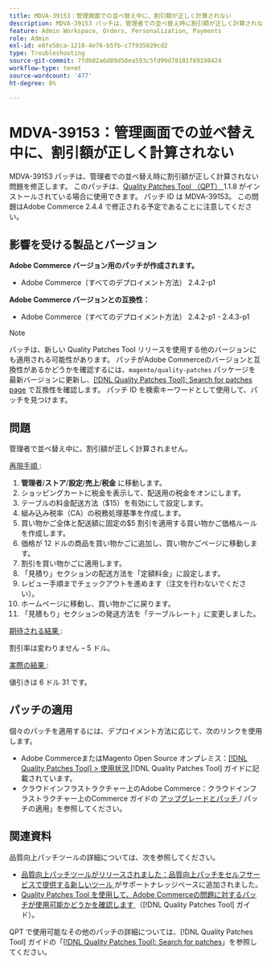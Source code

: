 ```yaml
---
title: MDVA-39153：管理画面での並べ替え中に、割引額が正しく計算されない
description: MDVA-39153 パッチは、管理者での並べ替え時に割引額が正しく計算されない問題を修正します。 このパッチは、[Quality Patches Tool （QPT） ] （https://experienceleague.adobe.com/en/docs/commerce-operations/tools/quality-patches-tool/quality-patches-tool-to-self-serve-quality-patches） 1.1.8 がインストールされている場合に利用できます。 パッチ ID は MDVA-39153。 この問題はAdobe Commerce 2.4.4 で修正される予定であることに注意してください。
feature: Admin Workspace, Orders, Personalization, Payments
role: Admin
exl-id: e8fe58ca-1218-4e76-b5fb-c7f935029cd2
type: Troubleshooting
source-git-commit: 7fdb02a6d89d50ea593c5fd99d78101f89198424
workflow-type: tm+mt
source-wordcount: '477'
ht-degree: 0%

---
```


# MDVA-39153：管理画面での並べ替え中に、割引額が正しく計算されない

MDVA-39153 パッチは、管理者での並べ替え時に割引額が正しく計算されない問題を修正します。 このパッチは、[Quality Patches Tool （QPT） ](https://experienceleague.adobe.com/en/docs/commerce-operations/tools/quality-patches-tool/quality-patches-tool-to-self-serve-quality-patches)1.1.8 がインストールされている場合に使用できます。 パッチ ID は MDVA-39153。 この問題はAdobe Commerce 2.4.4 で修正される予定であることに注意してください。

## 影響を受ける製品とバージョン

**Adobe Commerce バージョン用のパッチが作成されます。**

* Adobe Commerce（すべてのデプロイメント方法） 2.4.2-p1

**Adobe Commerce バージョンとの互換性：**

* Adobe Commerce（すべてのデプロイメント方法） 2.4.2-p1 - 2.4.3-p1

>[!NOTE]
>
>パッチは、新しい Quality Patches Tool リリースを使用する他のバージョンにも適用される可能性があります。 パッチがAdobe Commerceのバージョンと互換性があるかどうかを確認するには、`magento/quality-patches` パッケージを最新バージョンに更新し、[[!DNL Quality Patches Tool]: Search for patches page](https://experienceleague.adobe.com/en/docs/commerce-operations/tools/quality-patches-tool/quality-patches-tool-to-self-serve-quality-patches) で互換性を確認します。 パッチ ID を検索キーワードとして使用して、パッチを見つけます。

## 問題

管理者で並べ替え中に、割引額が正しく計算されません。

<u> 再現手順 </u>:

1. **管理者**/**ストア**/**設定**/**売上**/**税金** に移動します。
1. ショッピングカートに税金を表示して、配送用の税金をオンにします。
1. テーブルの料金配送方法（$15）を有効にして設定します。
1. 組み込み税率（CA）の税務処理基準を作成します。
1. 買い物かご全体と配送額に固定の$5 割引を適用する買い物かご価格ルールを作成します。
1. 価格が 12 ドルの商品を買い物かごに追加し、買い物かごページに移動します。
1. 割引を買い物かごに適用します。
1. 「見積り」セクションの配送方法を「定額料金」に設定します。
1. レビュー手順までチェックアウトを進めます（注文を行わないでください）。
1. ホームページに移動し、買い物かごに戻ります。
1. 「見積もり」セクションの発送方法を「テーブルレート」に変更しました。

<u> 期待される結果 </u>:

割引率は変わりません – 5 ドル。

<u> 実際の結果 </u>:

値引きは 6 ドル 31 です。

## パッチの適用

個々のパッチを適用するには、デプロイメント方法に応じて、次のリンクを使用します。

* Adobe CommerceまたはMagento Open Source オンプレミス：[[!DNL Quality Patches Tool] > 使用状況 ](/help/tools/quality-patches-tool/usage.md) [!DNL Quality Patches Tool] ガイドに記載されています。
* クラウドインフラストラクチャー上のAdobe Commerce：クラウドインフラストラクチャー上のCommerce ガイドの [ アップグレードとパッチ ](https://experienceleague.adobe.com/docs/commerce-cloud-service/user-guide/develop/upgrade/apply-patches.html)/ パッチの適用」を参照してください。

## 関連資料

品質向上パッチツールの詳細については、次を参照してください。

* [ 品質向上パッチツールがリリースされました：品質向上パッチをセルフサービスで提供する新しいツール ](https://experienceleague.adobe.com/en/docs/commerce-operations/tools/quality-patches-tool/quality-patches-tool-to-self-serve-quality-patches) がサポートナレッジベースに追加されました。
* [Quality Patches Tool を使用して、Adobe Commerceの問題に対するパッチが使用可能かどうかを確認します ](/help/tools/quality-patches-tool/patches-available-in-qpt/check-patch-for-magento-issue-with-magento-quality-patches.md) （[!DNL Quality Patches Tool] ガイド）。

QPT で使用可能なその他のパッチの詳細については、[!DNL Quality Patches Tool] ガイドの「[[!DNL Quality Patches Tool]: Search for patches](https://experienceleague.adobe.com/tools/commerce-quality-patches/index.html)」を参照してください。
